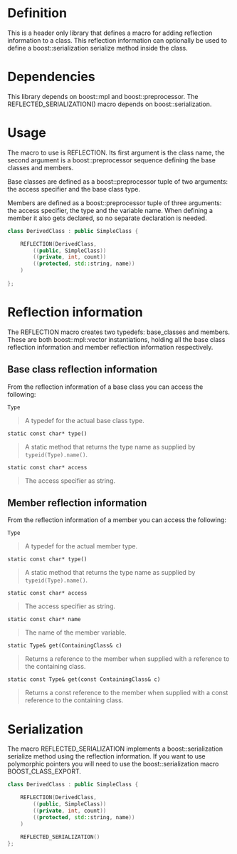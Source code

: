 
# Definition

This is a header only library that defines a macro for adding reflection information to a class. This reflection 
information can optionally be used to define a boost::serialization serialize method inside the class.

# Dependencies

This library depends on boost::mpl and boost::preprocessor. The REFLECTED_SERIALIZATION() macro depends on
boost::serialization.

# Usage

The macro to use is REFLECTION. Its first argument is the class name, the second argument is a boost::preprocessor 
sequence defining the base classes and members. 

Base classes are defined as a boost::preprocessor tuple of two arguments: the access specifier and the base class type.

Members are defined as a boost::preprocessor tuple of three arguments: the access specifier, the type and the variable 
name. When defining a member it also gets declared, so no separate declaration is needed. 


``` cpp
class DerivedClass : public SimpleClass {

    REFLECTION(DerivedClass,
        ((public, SimpleClass))
        ((private, int, count))
        ((protected, std::string, name))
    )
    
};
```

# Reflection information

The REFLECTION macro creates two typedefs: base_classes and members. These are both boost::mpl::vector instantiations,
holding all the base class reflection information and member reflection information respectively.

## Base class reflection information

From the reflection information of a base class you can access the following:

`Type`

> A typedef for the actual base class type.

`static const char* type()`

> A static method that returns the type name as supplied by `typeid(Type).name()`.

`static const char* access`

> The access specifier as string.

## Member reflection information

From the reflection information of a member you can access the following:

`Type`

> A typedef for the actual member type.

`static const char* type()`

> A static method that returns the type name as supplied by `typeid(Type).name()`.

`static const char* access`

> The access specifier as string.

`static const char* name`

> The name of the member variable.

`static Type& get(ContainingClass& c)`

> Returns a reference to the member when supplied with a reference to the containing class.

`static const Type& get(const ContainingClass& c)`

> Returns a const reference to the member when supplied with a const reference to the containing class.

# Serialization

The macro REFLECTED_SERIALIZATION implements a boost::serialization serialize method using the reflection information.
If you want to use polymorphic pointers you will need to use the boost::serialization macro BOOST_CLASS_EXPORT.

``` cpp
class DerivedClass : public SimpleClass {

    REFLECTION(DerivedClass,
        ((public, SimpleClass))
        ((private, int, count))
        ((protected, std::string, name))
    )
    
    REFLECTED_SERIALIZATION()
};
```

